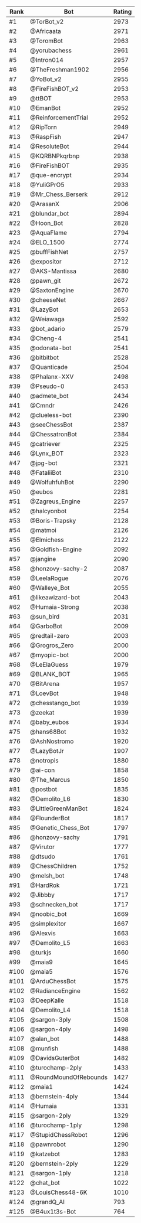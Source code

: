 Rank|Bot|Rating
---|---|---
#1|@TorBot_v2|2973
#2|@Africaata|2971
#3|@ToromBot|2963
#4|@yorubachess|2961
#5|@Intron014|2957
#6|@TheFreshman1902|2956
#7|@YoBot_v2|2955
#8|@FireFishBOT_v2|2953
#9|@ttBOT|2953
#10|@EmanBot|2952
#11|@ReinforcementTrial|2952
#12|@RipTorn|2949
#13|@RaspFish|2947
#14|@ResoluteBot|2944
#15|@KQRBNPkqrbnp|2938
#16|@FireFishBOT|2935
#17|@que-encrypt|2934
#18|@YuliGPrO5|2933
#19|@Mr_Chess_Berserk|2912
#20|@ArasanX|2906
#21|@blundar_bot|2894
#22|@Hoon_Bot|2828
#23|@AquaFlame|2794
#24|@ELO_1500|2774
#25|@buffFishNet|2757
#26|@expositor|2712
#27|@AKS-Mantissa|2680
#28|@pawn_git|2672
#29|@SaxtonEngine|2670
#30|@cheeseNet|2667
#31|@LazyBot|2653
#32|@Weiawaga|2592
#33|@bot_adario|2579
#34|@Cheng-4|2541
#35|@odonata-bot|2541
#36|@bitbitbot|2528
#37|@Quanticade|2504
#38|@Phalanx-XXV|2498
#39|@Pseudo-0|2453
#40|@admete_bot|2434
#41|@Cmndr|2426
#42|@clueless-bot|2390
#43|@seeChessBot|2387
#44|@ChessatronBot|2384
#45|@catriever|2325
#46|@Lynx_BOT|2323
#47|@jpg-bot|2321
#48|@FataliiBot|2310
#49|@WolfuhfuhBot|2290
#50|@eubos|2281
#51|@Zagreus_Engine|2257
#52|@halcyonbot|2254
#53|@Boris-Trapsky|2128
#54|@matmoi|2126
#55|@Elmichess|2122
#56|@Goldfish-Engine|2092
#57|@jangine|2090
#58|@honzovy-sachy-2|2087
#59|@LeelaRogue|2076
#60|@Walleye_Bot|2055
#61|@likeawizard-bot|2043
#62|@Humaia-Strong|2038
#63|@sun_bird|2031
#64|@GarboBot|2009
#65|@redtail-zero|2003
#66|@Grogros_Zero|2000
#67|@myopic-bot|2000
#68|@LeElaGuess|1979
#69|@BLANK_BOT|1965
#70|@BitArena|1957
#71|@LoevBot|1948
#72|@chesstango_bot|1939
#73|@zeekat|1939
#74|@baby_eubos|1934
#75|@hans68Bot|1932
#76|@AshNostromo|1920
#77|@LazyBotJr|1907
#78|@notropis|1880
#79|@ai-con|1858
#80|@The_Marcus|1850
#81|@postbot|1835
#82|@Demolito_L6|1830
#83|@LittleGreenManBot|1824
#84|@FlounderBot|1817
#85|@Genetic_Chess_Bot|1797
#86|@honzovy-sachy|1791
#87|@Virutor|1777
#88|@dtsudo|1761
#89|@ChessChildren|1752
#90|@melsh_bot|1748
#91|@HardRok|1721
#92|@Jibbby|1717
#93|@schnecken_bot|1717
#94|@noobic_bot|1669
#95|@simplexitor|1667
#96|@Alexvis|1663
#97|@Demolito_L5|1663
#98|@turkjs|1660
#99|@maia9|1645
#100|@maia5|1576
#101|@ArduChessBot|1575
#102|@RadianceEngine|1562
#103|@DeepKalle|1518
#104|@Demolito_L4|1518
#105|@sargon-3ply|1508
#106|@sargon-4ply|1498
#107|@alan_bot|1488
#108|@munfish|1488
#109|@DavidsGuterBot|1482
#110|@turochamp-2ply|1433
#111|@RoundMoundOfRebounds|1427
#112|@maia1|1424
#113|@bernstein-4ply|1344
#114|@Humaia|1331
#115|@sargon-2ply|1329
#116|@turochamp-1ply|1298
#117|@StupidChessRobot|1296
#118|@pawnrobot|1290
#119|@katzebot|1283
#120|@bernstein-2ply|1229
#121|@sargon-1ply|1218
#122|@chat_bot|1022
#123|@LouisChess48-6K|1010
#124|@grandQ_AI|793
#125|@B4ux1t3s-Bot|764
